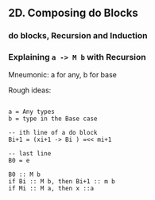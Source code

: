 ## 2D. Composing do Blocks


### do blocks, Recursion and Induction

### Explaining `a -> M b` with Recursion

Mneumonic: a for any, b for base

  
Rough ideas:
```

a = Any types
b = type in the Base case

-- ith line of a do block
Bi+1 = (xi+1 -> Bi ) =<< mi+1

-- last line
B0 = e

B0 :: M b
if Bi :: M b, then Bi+1 :: m b
if Mi :: M a, then x ::a 
```
